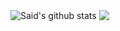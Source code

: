 <a><img align="center" src="https://github-readme-stats.vercel.app/api?username=proton-bit&show_icons=truet&theme=transparent&hide_border=true" alt="Said's github stats" /></a> <a><img align="center" src="https://github-readme-stats.vercel.app/api/top-langs/?username=proton-bit&theme=transparent&hide_border=true" /></a>
